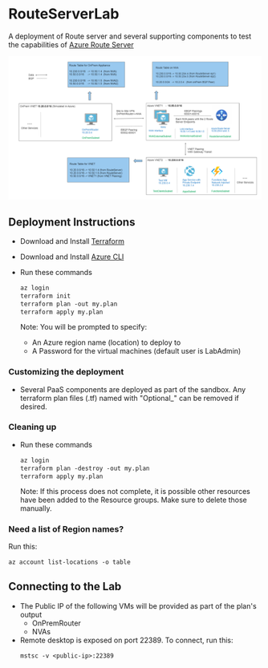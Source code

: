 # RouteServerLab
A deployment of Route server and several supporting components to test the capabilities of [Azure Route Server](https://learn.microsoft.com/en-us/azure/route-server/overview)

![Deployment Diagram](artifacts/deployment_diagram.png)

## Deployment Instructions

- Download and Install [Terraform](https://developer.hashicorp.com/terraform/downloads)

- Download and Install [Azure CLI](https://learn.microsoft.com/en-us/cli/azure/)

- Run these commands
    ```
    az login
    terraform init
    terraform plan -out my.plan
    terraform apply my.plan
    ```

   Note: You will be prompted to specify:
   - An Azure region name (location) to deploy to
   - A Password for the virtual machines (default user is LabAdmin)

### Customizing the deployment
- Several PaaS components are deployed as part of the sandbox. Any terraform plan files (.tf) named with "Optional_" can be removed if desired.


### Cleaning up

- Run these commands
    ```
    az login
    terraform plan -destroy -out my.plan
    terraform apply my.plan
    ```

    Note: If this process does not complete, it is possible other resources have been added to the Resource groups. Make sure to delete those manually.


### Need a list of Region names?
Run this:
```
az account list-locations -o table
```


## Connecting to the Lab
- The Public IP of the following VMs will be provided as part of the plan's output
    - OnPremRouter
    - NVAs 
- Remote desktop is exposed on port 22389. To connect, run this:
   ```
   mstsc -v <public-ip>:22389
   ```

